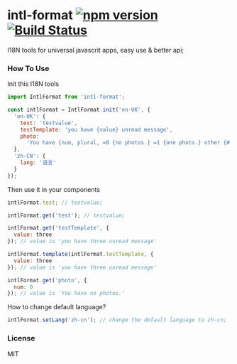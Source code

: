 # intl-format [![npm version](https://badge.fury.io/js/intl-format.svg)](http://badge.fury.io/js/intl-format) [![Build Status](https://travis-ci.org/nefe/intl-format.svg)](https://travis-ci.org/nefe/intl-format)

I18N tools for universal javascrit apps, easy use & better api;

### How To Use

Init this I18N tools

```javascript
import IntlFormat from 'intl-format';

const intlFormat = IntlFormat.init('en-UK', {
  'en-UK': {
    test: 'testvalue',
    testTemplate: 'you have {value} unread message',
    photo:
      'You have {num, plural, =0 {no photos.} =1 {one photo.} other {# photos.}}'
  },
  'zh-CN': {
    lang: '语言'
  }
});
```

Then use it in your components

```javascript
intlFormat.test; // testvalue;

intlFormat.get('test'); // testvalue;

intlFormat.get('testTemplate', {
  value: three
}); // value is 'you have three unread message'

intlFormat.template(intlFormat.testTemplate, {
  value: three
}); // value is 'you have three unread message'

intlFormat.get('photo', {
  num: 0
}); // value is 'You have no photos.'
```

How to change default language?

```javascript
intlFormat.setLang('zh-cn'); // change the default language to zh-cn;
```

### License

MIT

